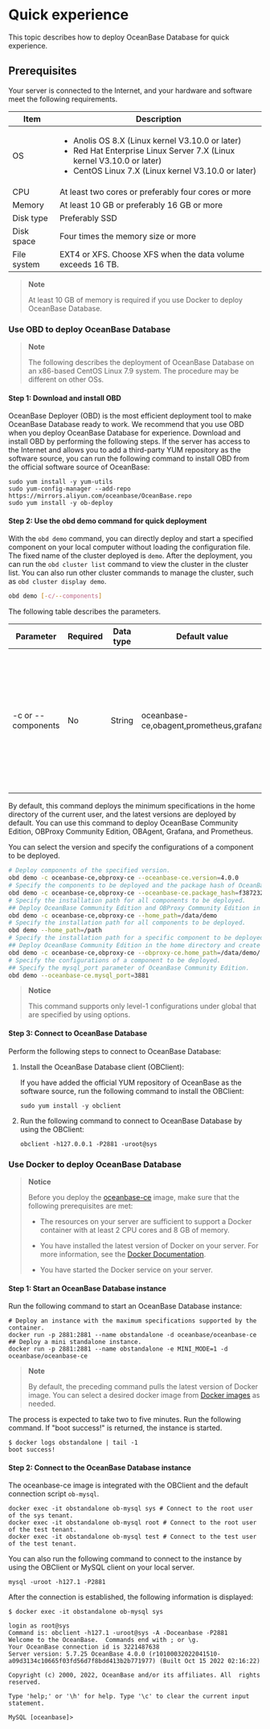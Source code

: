 # Quick experience

This topic describes how to deploy OceanBase Database for quick experience. 

## Prerequisites

Your server is connected to the Internet, and your hardware and software meet the following requirements.

| Item | Description |
| --- | --- |
|OS|<ul><li>Anolis OS 8.X (Linux kernel V3.10.0 or later)</li><li>Red Hat Enterprise Linux Server 7.X (Linux kernel V3.10.0 or later)</li><li>CentOS Linux 7.X (Linux kernel V3.10.0 or later)</li></ul>|
|CPU|At least two cores or preferably four cores or more|
|Memory|At least 10 GB or preferably 16 GB or more|
|Disk type|Preferably SSD|
|Disk space|Four times the memory size or more|
|File system|EXT4 or XFS. Choose XFS when the data volume exceeds 16 TB.|

> **Note**
>
> At least 10 GB of memory is required if you use Docker to deploy OceanBase Database. 

### Use OBD to deploy OceanBase Database

> **Note**
>
> The following describes the deployment of OceanBase Database on an x86-based CentOS Linux 7.9 system. The procedure may be different on other OSs. 

#### Step 1: Download and install OBD

OceanBase Deployer (OBD) is the most efficient deployment tool to make OceanBase Database ready to work. We recommend that you use OBD when you deploy OceanBase Database for experience. Download and install OBD by performing the following steps. 
If the server has access to the Internet and allows you to add a third-party YUM repository as the software source, you can run the following command to install OBD from the official software source of OceanBase:

```test
sudo yum install -y yum-utils
sudo yum-config-manager --add-repo https://mirrors.aliyun.com/oceanbase/OceanBase.repo
sudo yum install -y ob-deploy
```

#### Step 2: Use the obd demo command for quick deployment

With the `obd demo` command, you can directly deploy and start a specified component on your local computer without loading the configuration file. The fixed name of the cluster deployed is `demo`. After the deployment, you can run the `obd cluster list` command to view the cluster in the cluster list. You can also run other cluster commands to manage the cluster, such as `obd cluster display demo`. 

```bash
obd demo [-c/--components] 
```

The following table describes the parameters.

| Parameter | Required | Data type | Default value | Description |
|------------------|---------|------------|----------|--------------------------------------------------------------------|
| -c or --components | No | String | oceanbase-ce,obagent,prometheus,grafana | The list of components that are separated with commas (`,`). You can use this parameter to specify the components to be deployed.  |

By default, this command deploys the minimum specifications in the home directory of the current user, and the latest versions are deployed by default. You can use this command to deploy OceanBase Community Edition, OBProxy Community Edition, OBAgent, Grafana, and Prometheus. 

You can select the version and specify the configurations of a component to be deployed.

```bash
# Deploy components of the specified version.
obd demo -c oceanbase-ce,obproxy-ce --oceanbase-ce.version=4.0.0
# Specify the components to be deployed and the package hash of OceanBase Community Edition.
obd demo -c oceanbase-ce,obproxy-ce --oceanbase-ce.package_hash=f38723204d49057d3e062ffad778edc1552a7c114622bf2a86fea769fbd202ea
# Specify the installation path for all components to be deployed.
## Deploy OceanBase Community Edition and OBProxy Community Edition in the /data/demo directory and create corresponding working directories for them.
obd demo -c oceanbase-ce,obproxy-ce --home_path=/data/demo
# Specify the installation path for all components to be deployed.
obd demo --home_path=/path
# Specify the installation path for a specific component to be deployed.
## Deploy OceanBase Community Edition in the home directory and create a working directory for it, and deploy OBProxy in the /data/playground/obproxy-ce directory.
obd demo -c oceanbase-ce,obproxy-ce --obproxy-ce.home_path=/data/demo/
# Specify the configurations of a component to be deployed.
## Specify the mysql_port parameter of OceanBase Community Edition.
obd demo --oceanbase-ce.mysql_port=3881
```

> **Notice**
>
> This command supports only level-1 configurations under global that are specified by using options. 

#### Step 3: Connect to OceanBase Database

Perform the following steps to connect to OceanBase Database:

1. Install the OceanBase Database client (OBClient):

   If you have added the official YUM repository of OceanBase as the software source, run the following command to install the OBClient:

   ```test
   sudo yum install -y obclient
   ```

2. Run the following command to connect to OceanBase Database by using the OBClient:

   ```test
   obclient -h127.0.0.1 -P2881 -uroot@sys
   ```

### Use Docker to deploy OceanBase Database

> **Notice**
>
> Before you deploy the [oceanbase-ce](https://hub.docker.com/r/oceanbase/oceanbase-ce) image, make sure that the following prerequisites are met:
>
> * The resources on your server are sufficient to support a Docker container with at least 2 CPU cores and 8 GB of memory. 
>
> * You have installed the latest version of Docker on your server. For more information, see the [Docker Documentation](https://docs.docker.com/get-docker/). 
> * You have started the Docker service on your server. 

#### Step 1: Start an OceanBase Database instance

Run the following command to start an OceanBase Database instance:

```test
# Deploy an instance with the maximum specifications supported by the container.
docker run -p 2881:2881 --name obstandalone -d oceanbase/oceanbase-ce
## Deploy a mini standalone instance.
docker run -p 2881:2881 --name obstandalone -e MINI_MODE=1 -d oceanbase/oceanbase-ce
```

> **Note**
>
> By default, the preceding command pulls the latest version of Docker image. You can select a desired docker image from [Docker images](https://hub.docker.com/r/oceanbase/oceanbase-ce/tags) as needed. 

The process is expected to take two to five minutes. Run the following command. If "boot success!" is returned, the instance is started. 

```test
$ docker logs obstandalone | tail -1
boot success!
```

#### Step 2: Connect to the OceanBase Database instance

The oceanbase-ce image is integrated with the OBClient and the default connection script `ob-mysql`. 

```test
docker exec -it obstandalone ob-mysql sys # Connect to the root user of the sys tenant.
docker exec -it obstandalone ob-mysql root # Connect to the root user of the test tenant.
docker exec -it obstandalone ob-mysql test # Connect to the test user of the test tenant.
```

You can also run the following command to connect to the instance by using the OBClient or MySQL client on your local server. 

```test
mysql -uroot -h127.1 -P2881
```

After the connection is established, the following information is displayed:

```test
$ docker exec -it obstandalone ob-mysql sys

login as root@sys
Command is: obclient -h127.1 -uroot@sys -A -Doceanbase -P2881
Welcome to the OceanBase.  Commands end with ; or \g.
Your OceanBase connection id is 3221487638
Server version: 5.7.25 OceanBase 4.0.0 (r10100032022041510-a09d3134c10665f03fd56d7f8bdd413b2b771977) (Built Oct 15 2022 02:16:22)

Copyright (c) 2000, 2022, OceanBase and/or its affiliates. All  rights reserved.

Type 'help;' or '\h' for help. Type '\c' to clear the current input statement.

MySQL [oceanbase]>
```
